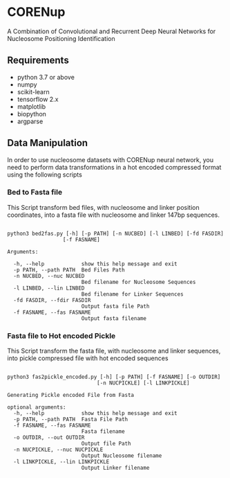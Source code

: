 # CORENup
A Combination of Convolutional and Recurrent Deep Neural Networks for Nucleosome Positioning Identification

## Requirements

* python 3.7 or above
* numpy
* scikit-learn
* tensorflow 2.x
* matplotlib
* biopython
* argparse

## Data Manipulation

In order to use nucleosome datasets with CORENup neural network, you need to perform data transformations in a hot encoded compressed format using the following scripts

### Bed to Fasta file

This Script transform bed files, with nucleosome and linker position coordinates, into a fasta file with nucleosome and linker 147bp sequences.

```console

python3 bed2fas.py [-h] [-p PATH] [-n NUCBED] [-l LINBED] [-fd FASDIR]
                  [-f FASNAME]

Arguments:

  -h, --help            show this help message and exit  
  -p PATH, --path PATH  Bed Files Path  
  -n NUCBED, --nuc NUCBED  
                        Bed filename for Nucleosome Sequences  
  -l LINBED, --lin LINBED  
                        Bed filename for Linker Sequences  
  -fd FASDIR, --fdir FASDIR  
                        Output fasta file Path  
  -f FASNAME, --fas FASNAME  
                        Output fasta filename  

```

### Fasta file to Hot encoded Pickle

This Script transform the fasta file, with nucleosome and linker sequences, into pickle compressed file with hot encoded sequences

```console

python3 fas2pickle_encoded.py [-h] [-p PATH] [-f FASNAME] [-o OUTDIR]
                             [-n NUCPICKLE] [-l LINKPICKLE]

Generating Pickle encoded File from Fasta

optional arguments:
  -h, --help            show this help message and exit
  -p PATH, --path PATH  Fasta File Path
  -f FASNAME, --fas FASNAME
                        Fasta filename
  -o OUTDIR, --out OUTDIR
                        Output file Path
  -n NUCPICKLE, --nuc NUCPICKLE
                        Output Nucleosome filename
  -l LINKPICKLE, --lin LINKPICKLE
                        Output Linker filename


```

